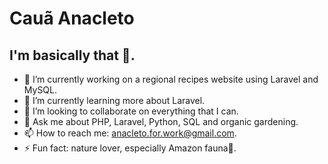 # Cauã Anacleto

## I'm basically that 🦜.

- 🥗 I’m currently working on a regional recipes website using Laravel and MySQL.
- 🌱 I’m currently learning more about Laravel.
- 👯 I’m looking to collaborate on everything that I can.
- 💬 Ask me about PHP, Laravel, Python, SQL and organic gardening.
- 📫 How to reach me: anacleto.for.work@gmail.com.
- ⚡ Fun fact: nature lover, especially Amazon fauna🦜.
